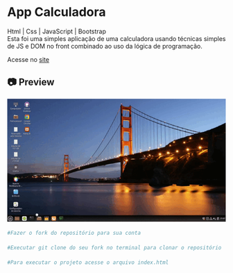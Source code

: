 # App Calculadora

<p>
Html | Css | JavaScript | Bootstrap<br>
Esta foi uma simples aplicação de uma calculadora usando técnicas simples de JS e DOM no front combinado ao uso da lógica de programação.
</p>

Acesse no [site](https://appcalculadora.ml/)<br>

<h2>📷 Preview</h2>

<img src="./cinnamon-20210408-9.gif">

<br>

```bash
#Fazer o fork do repositório para sua conta

#Executar git clone do seu fork no terminal para clonar o repositório

#Para executar o projeto acesse o arquivo index.html
```